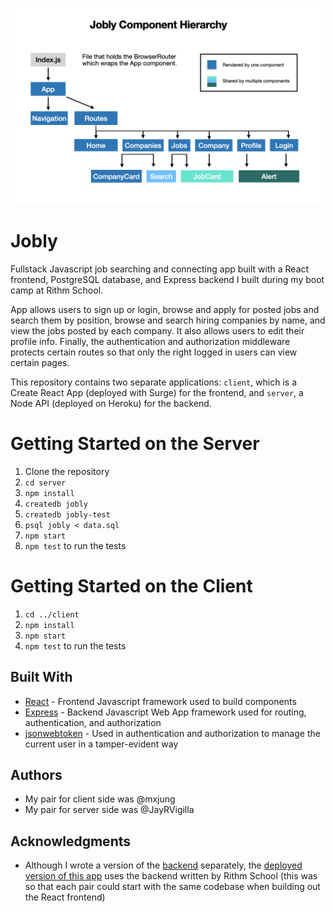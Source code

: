 ![Jobly-Component-Hierarchy](./Jobly-Component-Hierarchy.png?raw=true "Jobly-Component-Hierarchy")


# Jobly

Fullstack Javascript job searching and connecting app built with a React frontend, PostgreSQL database, and Express backend I built during my boot camp at Rithm School.

App allows users to sign up or login, browse and apply for posted jobs and search them by position, browse and search hiring companies by name, and view the jobs posted by each company. It also allows users to edit their profile info. Finally, the authentication and authorization middleware protects certain routes so that only the right logged in users can view certain pages.

This repository contains two separate applications: `client`, which is a Create React App (deployed with Surge) for the frontend, and `server`, a Node API (deployed on Heroku) for the backend.


# Getting Started on the Server

1. Clone the repository
2. `cd server`
3. `npm install`
4. `createdb jobly`
4. `createdb jobly-test`
5. `psql jobly < data.sql`
6. `npm start`
7. `npm test` to run the tests

# Getting Started on the Client

1. `cd ../client`
2. `npm install`
3. `npm start`
4. `npm test` to run the tests


## Built With

* [React](https://reactjs.org/) - Frontend Javascript framework used to build components
* [Express](https://expressjs.com/) - Backend Javascript Web App framework used for routing, authentication, and authorization
* [jsonwebtoken](https://jwt.io/) - Used in authentication and authorization to manage the current user in a tamper-evident way


## Authors

* My pair for client side was @mxjung
* My pair for server side was @JayRVigilla


## Acknowledgments

* Although I wrote a version of the [backend](https://github.com/sjbrooks/Express-Jobly) separately, the [deployed version of this app](http://jobly.demo.sjbrooks.com) uses the backend written by Rithm School (this was so that each pair could start with the same codebase when building out the React frontend)
